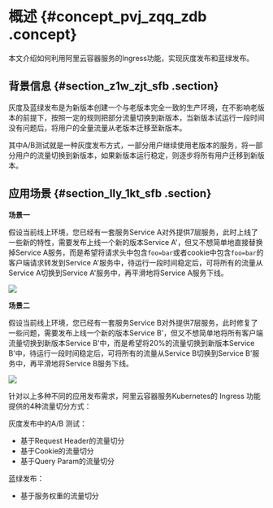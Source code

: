 # 概述 {#concept_pvj_zqq_zdb .concept}

本文介绍如何利用阿里云容器服务的Ingress功能，实现灰度发布和蓝绿发布。

## 背景信息 {#section_z1w_zjt_sfb .section}

灰度及蓝绿发布是为新版本创建一个与老版本完全一致的生产环境，在不影响老版本的前提下，按照一定的规则把部分流量切换到新版本，当新版本试运行一段时间没有问题后，将用户的全量流量从老版本迁移至新版本。

其中A/B测试就是一种灰度发布方式，一部分用户继续使用老版本的服务，将一部分用户的流量切换到新版本，如果新版本运行稳定，则逐步将所有用户迁移到新版本。

## 应用场景 {#section_lly_1kt_sfb .section}

**场景一**

假设当前线上环境，您已经有一套服务Service A对外提供7层服务，此时上线了一些新的特性，需要发布上线一个新的版本Service A'，但又不想简单地直接替换掉Service A服务，而是希望将请求头中包含`foo=bar`或者cookie中包含`foo=bar`的客户端请求转发到Service A'服务中，待运行一段时间稳定后，可将所有的流量从Service A切换到Service A'服务中，再平滑地将Service A服务下线。

![](http://static-aliyun-doc.oss-cn-hangzhou.aliyuncs.com/assets/img/15821/15647121549950_zh-CN.png)

**场景二**

假设当前线上环境，您已经有一套服务Service B对外提供7层服务，此时修复了一些问题，需要发布上线一个新的版本Service B'，但又不想简单地将所有客户端流量切换到新版本Service B'中，而是希望将20%的流量切换到新版本Service B'中，待运行一段时间稳定后，可将所有的流量从Service B切换到Service B'服务中，再平滑地将Service B服务下线。

![](http://static-aliyun-doc.oss-cn-hangzhou.aliyuncs.com/assets/img/15821/15647121549951_zh-CN.png)

针对以上多种不同的应用发布需求，阿里云容器服务Kubernetes的 Ingress 功能提供的4种流量切分方式：

灰度发布中的A/B 测试：

-   基于Request Header的流量切分
-   基于Cookie的流量切分
-   基于Query Param的流量切分

蓝绿发布：

-   基于服务权重的流量切分

